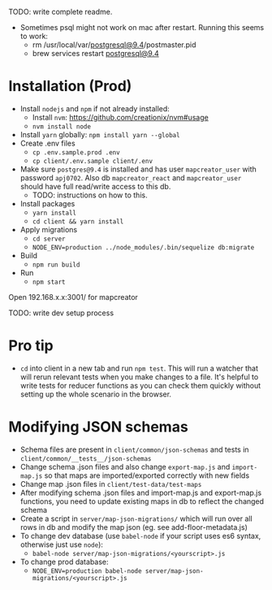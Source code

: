 TODO: write complete readme.

- Sometimes psql might not work on mac after restart. Running this seems to work:
    - rm /usr/local/var/postgresql@9.4/postmaster.pid
    - brew services restart postgresql@9.4


# Installation (Prod)

- Install `nodejs` and `npm` if not already installed:
    - Install `nvm`: https://github.com/creationix/nvm#usage
    - `nvm install node`
- Install `yarn` globally: `npm install yarn --global`
- Create .env files
    - `cp .env.sample.prod .env`
    - `cp client/.env.sample client/.env`
- Make sure `postgres@9.4` is installed and has user `mapcreator_user` with password `apj0702`. Also db `mapcreator_react` and `mapcreator_user` should have full read/write access to this db.
    - TODO: instructions on how to this.
- Install packages
    - `yarn install`
    - `cd client && yarn install`
- Apply migrations
    - `cd server`
    - `NODE_ENV=production ../node_modules/.bin/sequelize db:migrate`
- Build
    - `npm run build`
- Run
    - `npm start`

Open 192.168.x.x:3001/ for mapcreator

TODO: write dev setup process

# Pro tip
- `cd` into client in a new tab and run `npm test`. This will run a watcher that will rerun relevant tests when you make changes to a file. It's helpful to write tests for reducer functions as you can check them quickly without setting up the whole scenario in the browser.

# Modifying JSON schemas

- Schema files are present in `client/common/json-schemas` and tests in `client/common/__tests__/json-schemas`
- Change schema .json files and also change `export-map.js` and `import-map.js` so that maps are imported/exported correctly with new fields
- Change map .json files in `client/test-data/test-maps`
- After modifying schema .json files and import-map.js and export-map.js functions, you need to update existing maps in db to reflect the changed schema
- Create a script in `server/map-json-migrations/` which will run over all rows in db and modify the map json (eg. see add-floor-metadata.js)
- To change dev database (use `babel-node` if your script uses es6 syntax, otherwise just use `node`):
    - `babel-node server/map-json-migrations/<yourscript>.js`
- To change prod database:
    - `NODE_ENV=production babel-node server/map-json-migrations/<yourscript>.js`
